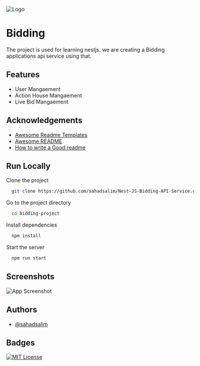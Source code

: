 
![Logo](https://dev-to-uploads.s3.amazonaws.com/uploads/articles/th5xamgrr6se0x5ro4g6.png)


# Bidding

The project is used for learning nestjs. we are creating a Bidding applications api service using that.




## Features

- User Mangaement
- Action House Mangaement
- Live Bid Mangaement



## Acknowledgements

 - [Awesome Readme Templates](https://awesomeopensource.com/project/elangosundar/awesome-README-templates)
 - [Awesome README](https://github.com/matiassingers/awesome-readme)
 - [How to write a Good readme](https://bulldogjob.com/news/449-how-to-write-a-good-readme-for-your-github-project)


## Run Locally

Clone the project

```bash
  git clone https://github.com/sahadsalim/Nest-JS-Bidding-API-Service.git
```

Go to the project directory

```bash
  cd bidding-project
```

Install dependencies

```bash
  npm install
```

Start the server

```bash
  npm run start
```


## Screenshots

![App Screenshot](https://via.placeholder.com/468x300?text=App+Screenshot+Here)


## Authors

- [@sahadsalim](https://www.github.com/sahadsalim)


## Badges

[![MIT License](https://img.shields.io/badge/License-MIT-green.svg)](https://choosealicense.com/licenses/mit/)

